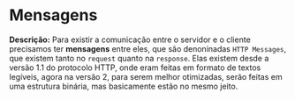 # Mensagens

**Descrição:** Para existir a comunicação entre o servidor e o cliente precisamos ter **mensagens** entre eles, que são denoninadas ``HTTP Messages``, que existem tanto no ``request`` quanto na ``response``. Elas existem desde a versão 1.1 do protocolo HTTP, onde eram feitas em formato de textos legíveis, agora na versão 2, para serem melhor otimizadas, serão feitas em uma estrutura binária, mas basicamente estão no mesmo jeito.

